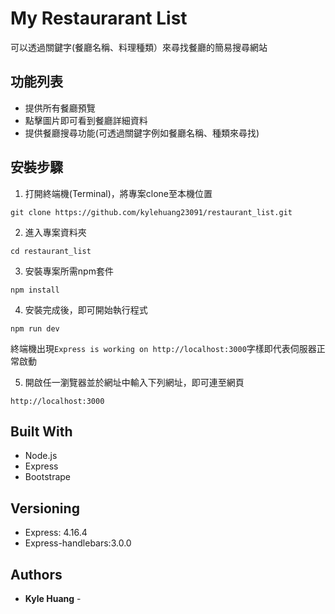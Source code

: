 # My Restaurarant List
可以透過關鍵字(餐廳名稱、料理種類）來尋找餐廳的簡易搜尋網站

## 功能列表
- 提供所有餐廳預覽
- 點擊圖片即可看到餐廳詳細資料
- 提供餐廳搜尋功能(可透過關鍵字例如餐廳名稱、種類來尋找)

## 安裝步驟

1. 打開終端機(Terminal)，將專案clone至本機位置
```
git clone https://github.com/kylehuang23091/restaurant_list.git
```
2. 進入專案資料夾
```
cd restaurant_list
```
3. 安裝專案所需npm套件
```
npm install
```
4. 安裝完成後，即可開始執行程式
```
npm run dev
```
終端機出現```Express is working on http://localhost:3000```字樣即代表伺服器正常啟動

5. 開啟任一瀏覽器並於網址中輸入下列網址，即可連至網頁
```
http://localhost:3000
```

## Built With

* Node.js
* Express
* Bootstrape

## Versioning
* Express: 4.16.4
* Express-handlebars:3.0.0

## Authors

* **Kyle Huang** - 

